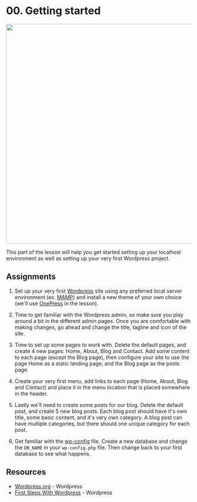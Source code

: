 # 00. Getting started
<img src="https://camo.githubusercontent.com/8f69468aedd714460431482ae6b9747ea93c9cf6/68747470733a2f2f6d656469612e67697068792e636f6d2f6d656469612f334352486d67335643596462322f67697068792e676966" width="600">

This part of the lesson will help you get started setting up your localhost environment as well as setting up your very first Wordpress project.

## Assignments

1.
    Set up your very first [Wordpress](https://wordpress.org/download) site using any preferred local server environment (ex. [MAMP](https://www.mamp.info/en/downloads/)) and install a new theme of your own choice (we'll use [OnePress](https://wordpress.org/themes/onepress/) in the lesson).

2.
    Time to get familiar with the Wordpress admin, so make sure you play around a bit in the different admin pages. Once you are comfortable with making changes, go ahead and change the title, tagline and icon of the site.

3.
    Time to set up some pages to work with. Delete the default pages, and create 4 new pages: Home, About, Blog and Contact. Add some content to each page (except the Blog page), then configure your site to use the page Home as a static landing page, and the Blog page as the posts page.

4.
    Create your very first menu, add links to each page (Home, About, Blog and Contact) and place it in the menu location that is placed somewhere in the header.

5.
    Lastly we'll need to create some posts for our blog. Delete the default post, and create 5 new blog posts. Each blog post should have it's own title, some basic content, and it's very own category. A blog post can have multiple categories, but there should one unique category for each post.

6.
    Get familiar with the [wp-config](https://codex.wordpress.org/Editing_wp-config.php) file. Create a new database and change the `DB_NAME` in your `wp-config.php` file. Then change back to your first database to see what happens.


## Resources

- [Wordpress.org](https://wordpress.org/) - Wordpress
- [First Steps With Wordpress](https://codex.wordpress.org/First_Steps_With_WordPress) - Wordpress